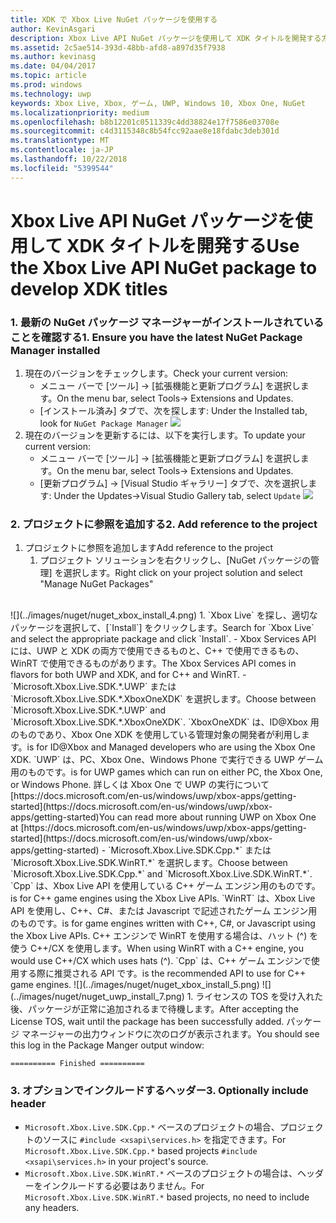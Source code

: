 ```yaml
---
title: XDK で Xbox Live NuGet パッケージを使用する
author: KevinAsgari
description: Xbox Live API NuGet パッケージを使用して XDK タイトルを開発する方法について説明します。
ms.assetid: 2c5ae514-393d-48bb-afd8-a897d35f7938
ms.author: kevinasg
ms.date: 04/04/2017
ms.topic: article
ms.prod: windows
ms.technology: uwp
keywords: Xbox Live, Xbox, ゲーム, UWP, Windows 10, Xbox One, NuGet
ms.localizationpriority: medium
ms.openlocfilehash: b8b12201c0511339c4dd38824e17f7586e03708e
ms.sourcegitcommit: c4d3115348c8b54fcc92aae8e18fdabc3deb301d
ms.translationtype: MT
ms.contentlocale: ja-JP
ms.lasthandoff: 10/22/2018
ms.locfileid: "5399544"
---
```

# <a name="use-the-xbox-live-api-nuget-package-to-develop-xdk-titles"></a><span data-ttu-id="bf6c2-104">Xbox Live API NuGet パッケージを使用して XDK タイトルを開発する</span><span class="sxs-lookup"><span data-stu-id="bf6c2-104">Use the Xbox Live API NuGet package to develop XDK titles</span></span>

### <a name="1--ensure-you-have-the-latest-nuget-package-manager-installed"></a><span data-ttu-id="bf6c2-105">1. 最新の NuGet パッケージ マネージャーがインストールされていることを確認する</span><span class="sxs-lookup"><span data-stu-id="bf6c2-105">1.  Ensure you have the latest NuGet Package Manager installed</span></span>
1.  <span data-ttu-id="bf6c2-106">現在のバージョンをチェックします。</span><span class="sxs-lookup"><span data-stu-id="bf6c2-106">Check your current version:</span></span>
    - <span data-ttu-id="bf6c2-107">メニュー バーで [ツール] -> [拡張機能と更新プログラム] を選択します。</span><span class="sxs-lookup"><span data-stu-id="bf6c2-107">On the menu bar, select Tools-> Extensions and Updates.</span></span>
    - <span data-ttu-id="bf6c2-108">[インストール済み] タブで、次を探します: </span><span class="sxs-lookup"><span data-stu-id="bf6c2-108">Under the Installed tab,  look for</span></span> `NuGet Package Manager`
![](../images/nuget/nuget_uwp_install_1.png)
2.  <span data-ttu-id="bf6c2-109">現在のバージョンを更新するには、以下を実行します。</span><span class="sxs-lookup"><span data-stu-id="bf6c2-109">To update your current version:</span></span>
    - <span data-ttu-id="bf6c2-110">メニュー バーで [ツール] -> [拡張機能と更新プログラム] を選択します。</span><span class="sxs-lookup"><span data-stu-id="bf6c2-110">On the menu bar, select Tools-> Extensions and Updates.</span></span>
    - <span data-ttu-id="bf6c2-111">[更新プログラム] -> [Visual Studio ギャラリー] タブで、次を選択します: </span><span class="sxs-lookup"><span data-stu-id="bf6c2-111">Under the Updates->Visual Studio Gallery tab, select</span></span> `Update`
![](../images/nuget/nuget_uwp_install_2.png)

### <a name="2--add-reference-to-the-project"></a><span data-ttu-id="bf6c2-112">2. プロジェクトに参照を追加する</span><span class="sxs-lookup"><span data-stu-id="bf6c2-112">2.  Add reference to the project</span></span>
1.  <span data-ttu-id="bf6c2-113">プロジェクトに参照を追加します</span><span class="sxs-lookup"><span data-stu-id="bf6c2-113">Add reference to the project</span></span>
    1.  <span data-ttu-id="bf6c2-114">プロジェクト ソリューションを右クリックし、[NuGet パッケージの管理] を選択します。</span><span class="sxs-lookup"><span data-stu-id="bf6c2-114">Right click on your project solution and select "Manage NuGet Packages"</span></span>
<br/>
![](../images/nuget/nuget_xbox_install_4.png)
1.  <span data-ttu-id="bf6c2-115">`Xbox Live` を探し、適切なパッケージを選択して、[`Install`] をクリックします。</span><span class="sxs-lookup"><span data-stu-id="bf6c2-115">Search for `Xbox Live` and select the appropriate package and click `Install`.</span></span>
  - <span data-ttu-id="bf6c2-116">Xbox Services API には、UWP と XDK の両方で使用できるものと、C++ で使用できるもの、WinRT で使用できるものがあります。</span><span class="sxs-lookup"><span data-stu-id="bf6c2-116">The Xbox Services API comes in flavors for both UWP and XDK, and for C++ and WinRT.</span></span>  
  - <span data-ttu-id="bf6c2-117">`Microsoft.Xbox.Live.SDK.*.UWP` または `Microsoft.Xbox.Live.SDK.*.XboxOneXDK` を選択します。</span><span class="sxs-lookup"><span data-stu-id="bf6c2-117">Choose between `Microsoft.Xbox.Live.SDK.*.UWP` and `Microsoft.Xbox.Live.SDK.*.XboxOneXDK`.</span></span>  `XboxOneXDK` <span data-ttu-id="bf6c2-118">は、ID@Xbox 用のものであり、Xbox One XDK を使用している管理対象の開発者が利用します。</span><span class="sxs-lookup"><span data-stu-id="bf6c2-118">is for ID@Xbox and Managed developers who are using the Xbox One XDK.</span></span>  `UWP` <span data-ttu-id="bf6c2-119">は、PC、Xbox One、Windows Phone で実行できる UWP ゲーム用のものです。</span><span class="sxs-lookup"><span data-stu-id="bf6c2-119">is for UWP games which can run on either PC, the Xbox One, or Windows Phone.</span></span>  <span data-ttu-id="bf6c2-120">詳しくは Xbox One で UWP の実行について[https://docs.microsoft.com/en-us/windows/uwp/xbox-apps/getting-started](https://docs.microsoft.com/en-us/windows/uwp/xbox-apps/getting-started)</span><span class="sxs-lookup"><span data-stu-id="bf6c2-120">You can read more about running UWP on Xbox One at [https://docs.microsoft.com/en-us/windows/uwp/xbox-apps/getting-started](https://docs.microsoft.com/en-us/windows/uwp/xbox-apps/getting-started)</span></span>
  - <span data-ttu-id="bf6c2-121">`Microsoft.Xbox.Live.SDK.Cpp.*` または `Microsoft.Xbox.Live.SDK.WinRT.*` を選択します。</span><span class="sxs-lookup"><span data-stu-id="bf6c2-121">Choose between `Microsoft.Xbox.Live.SDK.Cpp.*` and `Microsoft.Xbox.Live.SDK.WinRT.*`.</span></span> `Cpp` <span data-ttu-id="bf6c2-122">は、Xbox Live API を使用している C++ ゲーム エンジン用のものです。</span><span class="sxs-lookup"><span data-stu-id="bf6c2-122">is for C++ game engines using the Xbox Live APIs.</span></span>  `WinRT` <span data-ttu-id="bf6c2-123">は、Xbox Live API を使用し、C++、C#、または Javascript で記述されたゲーム エンジン用のものです。</span><span class="sxs-lookup"><span data-stu-id="bf6c2-123">is for game engines written with C++, C#, or Javascript using the Xbox Live APIs.</span></span>  <span data-ttu-id="bf6c2-124">C++ エンジンで WinRT を使用する場合は、ハット (^) を使う C++/CX を使用します。</span><span class="sxs-lookup"><span data-stu-id="bf6c2-124">When using WinRT with a C++ engine, you would use C++/CX which uses hats (^).</span></span>  `Cpp` <span data-ttu-id="bf6c2-125">は、C++ ゲーム エンジンで使用する際に推奨される API です。</span><span class="sxs-lookup"><span data-stu-id="bf6c2-125">is the recommended API to use for C++ game engines.</span></span>    
![](../images/nuget/nuget_xbox_install_5.png)
![](../images/nuget/nuget_uwp_install_7.png)
1. <span data-ttu-id="bf6c2-126">ライセンスの TOS を受け入れた後、パッケージが正常に追加されるまで待機します。</span><span class="sxs-lookup"><span data-stu-id="bf6c2-126">After accepting the License TOS, wait until the package has been successfully added.</span></span>  <span data-ttu-id="bf6c2-127">パッケージ マネージャーの出力ウィンドウに次のログが表示されます。</span><span class="sxs-lookup"><span data-stu-id="bf6c2-127">You should see this log in the Package Manger output window:</span></span>

```
========== Finished ==========
```

### <a name="3--optionally-include-header"></a><span data-ttu-id="bf6c2-128">3. オプションでインクルードするヘッダー</span><span class="sxs-lookup"><span data-stu-id="bf6c2-128">3.  Optionally include header</span></span>
* <span data-ttu-id="bf6c2-129">`Microsoft.Xbox.Live.SDK.Cpp.*` ベースのプロジェクトの場合、プロジェクトのソースに `#include <xsapi\services.h>` を指定できます。</span><span class="sxs-lookup"><span data-stu-id="bf6c2-129">For `Microsoft.Xbox.Live.SDK.Cpp.*` based projects `#include <xsapi\services.h>` in your project's source.</span></span>
* <span data-ttu-id="bf6c2-130">`Microsoft.Xbox.Live.SDK.WinRT.*` ベースのプロジェクトの場合は、ヘッダーをインクルードする必要はありません。</span><span class="sxs-lookup"><span data-stu-id="bf6c2-130">For `Microsoft.Xbox.Live.SDK.WinRT.*` based projects, no need to include any headers.</span></span>   
